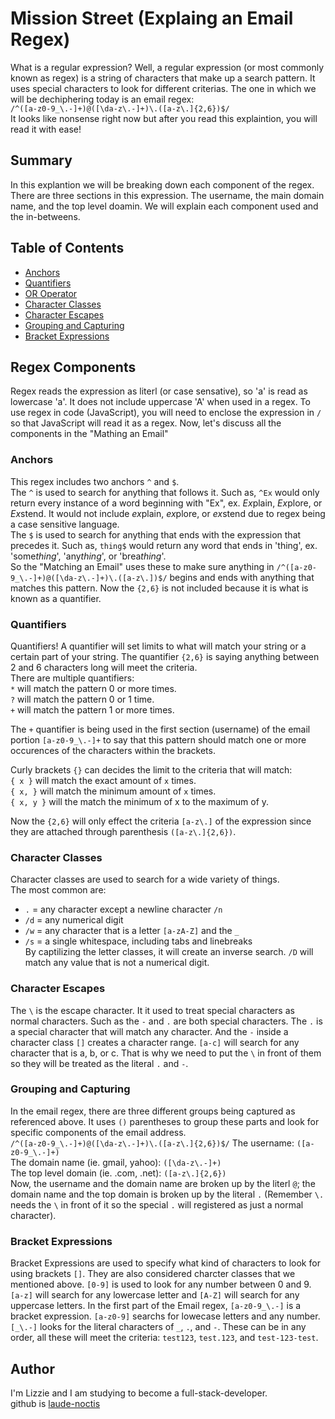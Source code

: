 # Mission Street (Explaing an Email Regex)
What is a regular expression? Well, a regular expression (or most commonly known as regex) is a string of characters that make up a search pattern. It uses special characters to look for different criterias. The one in which we will be dechiphering today is an email regex:  
`/^([a-z0-9_\.-]+)@([\da-z\.-]+)\.([a-z\.]{2,6})$/`  
It looks like nonsense right now but after you read this explaintion, you will read it with ease!
## Summary 
In this explantion we will be breaking down each component of the regex. There are three sections in this expression. The username, the main domain name, and the top level doamin. We will explain each component used and the in-betweens.

## Table of Contents

- [Anchors](#anchors)
- [Quantifiers](#quantifiers)
- [OR Operator](#or-operator)
- [Character Classes](#character-classes)
- [Character Escapes](#character-escapes)
- [Grouping and Capturing](#grouping-and-capturing)
- [Bracket Expressions](#bracket-expressions)

## Regex Components
Regex reads the expression as literl (or case sensative), so 'a' is read as lowercase 'a'. It does not include uppercase 'A' when used in a regex.
To use regex in code (JavaScript), you will need to enclose the expression in `/` so that JavaScript will read it as a regex.
Now, let's discuss all the components in the "Mathing an Email"

### Anchors
This regex includes two anchors `^` and `$`.  
The `^` is used to search for anything that follows it. Such as, `^Ex` would only return every instance of a word beginning with "Ex", ex. *Ex*plain, *Ex*plore, or *Ex*stend. It would not include *ex*plain, *ex*plore, or *ex*stend due to regex being a case sensitive language.  
The `$` is used to search for anything that ends with the expression that precedes it. Such as, `thing$` would return any word that ends in 'thing', ex. 'some*thing*', 'any*thing*', or 'brea*thing*'.  
So the "Matching an Email" uses these to make sure anything in `/^([a-z0-9_\.-]+)@([\da-z\.-]+)\.([a-z\.])$/` begins and ends with anything that matches this pattern. Now the `{2,6}` is not included because it is what is known as a quantifier.
### Quantifiers
Quantifiers! A quantifier will set limits to what will match your string or a certain part of your string. The quantifier `{2,6}` is saying anything between 2 and 6 characters long will meet the criteria.  
There are multiple quantifiers:  
`*` will match the pattern 0 or more times.  
`?` will match the pattern 0 or 1 time.  
`+` will match the pattern 1 or more times.  

The `+` quantifier is being used in the first section (username) of the email portion `[a-z0-9_\.-]+` to say that this pattern should match one or more occurences of the characters within the brackets.

Curly brackets `{}` can decides the limit to the criteria that will match:  
`{ x }` will match the exact amount of `x` times.  
`{ x, }` will match the minimum amount of `x` times.  
`{ x, y }` will the match the minimum of x to the maximum of y.  

Now the `{2,6}` will only effect the criteria `[a-z\.]` of the expression since they are attached through parenthesis `([a-z\.]{2,6})`.
### Character Classes
Character classes are used to search for a wide variety of things.  
The most common are:  
- `.` = any character except a newline character `/n`  
- `/d` = any numerical digit  
- `/w` = any character that is a letter `[a-zA-Z]` and the `_`  
- `/s` = a single whitespace, including tabs and linebreaks  
By captilizing the letter classes, it will create an inverse search. `/D` will match any value that is not a numerical digit.
### Character Escapes
The `\` is the escape character. It it used to treat special characters as normal characters. Such as the `-` and `.` are both special characters. The `.` is a special character that will match any character. And the `-` inside a character class `[]` creates a character range. `[a-c]` will search for any character that is a, b, or c.  That is why we need to put the `\` in front of them so they will be treated as the literal `.` and `-`.
### Grouping and Capturing
In the email regex, there are three different groups being captured as referenced above. It uses `()` parentheses to group these parts and look for specific components of the email address.  
`/^([a-z0-9_\.-]+)@([\da-z\.-]+)\.([a-z\.]{2,6})$/` 
The username: `([a-z0-9_\.-]+)`  
The domain name (ie. gmail, yahoo): `([\da-z\.-]+)`  
The top level domain (ie. .com, .net): `([a-z\.]{2,6})`  
Now, the username and the domain name are broken up by the literl `@`; the domain name and the top domain is broken up by the literal `.` (Remember `\.` needs the `\` in front of it so the special `.` will registered as just a normal character).
### Bracket Expressions
Bracket Expressions are used to specify what kind of characters to look for using brackets `[]`. They are also considered charcter classes that we mentioned above. `[0-9]` is used to look for any number between 0 and 9. `[a-z]` will search for any lowercase letter and `[A-Z]` will search for any uppercase letters.  In the first part of the Email regex, `[a-z0-9_\.-]` is a bracket expression. `[a-z0-9]` searchs for lowecase letters and any number. `[_\.-]` looks for the literal characters of `_`, `.`, and `-`. These can be in any order, all these will meet the criteria: `test123`, `test.123`, and `test-123-test`.
## Author
I'm Lizzie and I am studying to become a full-stack-developer.  
github is [laude-noctis](https://github.com/laude-noctis) 
